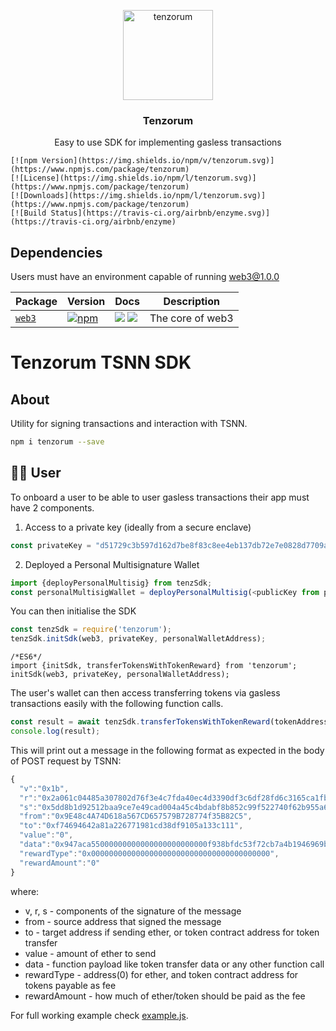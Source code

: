 <p align="center">
  <a href="https://tenzorum.org/">
    <img alt="tenzorum" src="https://tenzorum.org/wp-content/uploads/2018/09/logo_tenz-e1537146360637.png" width="144">
  </a>
</p>

<h3 align="center">
  Tenzorum
</h3>

<p align="center">
  Easy to use SDK for implementing gasless transactions
</p>
<center>
</center>

    [![npm Version](https://img.shields.io/npm/v/tenzorum.svg)](https://www.npmjs.com/package/tenzorum)
    [![License](https://img.shields.io/npm/l/tenzorum.svg)](https://www.npmjs.com/package/tenzorum)
    [![Downloads](https://img.shields.io/npm/l/tenzorum.svg)](https://www.npmjs.com/package/tenzorum)
    [![Build Status](https://travis-ci.org/airbnb/enzyme.svg)](https://travis-ci.org/airbnb/enzyme)


## Dependencies

Users must have an environment capable of running web3@1.0.0

| Package                                                | Version                                                                                                                             | Docs                                                                                                                                                                                                                                                                          | Description                                                                        |
| ------------------------------------------------------ | ----------------------------------------------------------------------------------------------------------------------------------- | ----------------------------------------------------------------------------------------------------------------------------------------------------------------------------------------------------------------------------------------------------------------------------- | ---------------------------------------------------------------------------------- |
| [`web3`](/packages/web3)               | [![npm](https://img.shields.io/npm/v/web3.svg?style=flat-square)](https://www.npmjs.com/package/web3)               | [![](https://img.shields.io/badge/API%20Docs-site-green.svg?style=flat-square)](https://web3js.readthedocs.io/en/1.0/getting-started.html) [![](https://img.shields.io/badge/API%20Docs-markdown-lightgrey.svg?style=flat-square)](/packages/web3/docs)          | The core of web3                                                          |


# Tenzorum TSNN SDK
## About

Utility for signing transactions and interaction with TSNN.

```bash
npm i tenzorum --save
```



## 👩‍🚀 User
To onboard a user to be able to user gasless transactions their app must have 2 components.

1. Access to a private key (ideally from a secure enclave)
```js
const privateKey = "d51729c3b597d162d7be8f83c8ee4eb137db72e7e0828d7709a1a5b274afe017";
```
2. Deployed a Personal Multisignature Wallet
```js
import {deployPersonalMultisig} from tenzSdk;
const personalMultisigWallet = deployPersonalMultisig(<publicKey from privateKey>)

```
You can then initialise the SDK
```js
const tenzSdk = require('tenzorum');
tenzSdk.initSdk(web3, privateKey, personalWalletAddress);
```
```ES6
/*ES6*/
import {initSdk, transferTokensWithTokenReward} from 'tenzorum';
initSdk(web3, privateKey, personalWalletAddress);
```
The user's wallet can then access transferring tokens via gasless transactions easily
with the following function calls.

```javascript
const result = await tenzSdk.transferTokensWithTokenReward(tokenAddress, tenTokens, toAddress, oneToken);
console.log(result);
```


This will print out a message in the following format as expected in the body of POST 
request by TSNN:

```js
{
  "v":"0x1b",
  "r":"0x2a061c04485a307802d76f3e4c7fda40ec4d3390df3c6df28fd6c3165ca1fb59",
  "s":"0x5dd8b1d92512baa9ce7e49cad004a45c4bdabf8b852c99f522740f62b955a6c6",
  "from":"0x9E48c4A74D618a567CD657579B728774f35B82C5",
  "to":"0xf74694642a81a226771981cd38df9105a133c111",
  "value":"0",
  "data":"0x947aca55000000000000000000000000f938bfdc53f72cb7a4b1946969ba0cce05c902c6",
  "rewardType":"0x0000000000000000000000000000000000000000",
  "rewardAmount":"0"
}
```

where:

* v, r, s - components of the signature of the message
* from - source address that signed the message
* to - target address if sending ether, or token contract address for token transfer
* value - amount of ether to send
* data - function payload like token transfer data or any other function call
* rewardType - address(0) for ether, and token contract address for tokens payable as fee
* rewardAmount - how much of ether/token should be paid as the fee


For full working example check [example.js](https://github.com/Tenzorum/tenzorum-pkg/blob/master/example.js).
